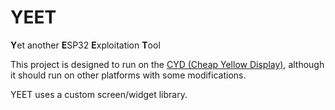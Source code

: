 # YEET
**Y**et another **E**SP32 **E**xploitation **T**ool

This project is designed to run on the [CYD (Cheap Yellow Display)](https://github.com/witnessmenow/ESP32-Cheap-Yellow-Display), although it should run on other platforms with some modifications.

YEET uses a custom screen/widget library.

